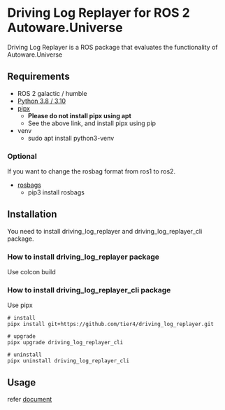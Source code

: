 # Driving Log Replayer for ROS 2 Autoware.Universe

Driving Log Replayer is a ROS package that evaluates the functionality of Autoware.Universe

## Requirements

- ROS 2 galactic / humble
- [Python 3.8 / 3.10](https://www.python.org/)
- [pipx](https://pipxproject.github.io/pipx/)
  - **Please do not install pipx using apt**
  - See the above link, and install pipx using pip
- venv
  - sudo apt install python3-venv

### Optional

If you want to change the rosbag format from ros1 to ros2.

- [rosbags](https://gitlab.com/ternaris/rosbags)
  - pip3 install rosbags

## Installation

You need to install driving_log_replayer and driving_log_replayer_cli package.

### How to install driving_log_replayer package

Use colcon build

### How to install driving_log_replayer_cli package

Use pipx

```shell
# install
pipx install git+https://github.com/tier4/driving_log_replayer.git

# upgrade
pipx upgrade driving_log_replayer_cli

# uninstall
pipx uninstall driving_log_replayer_cli
```

## Usage

refer [document](https://tier4.github.io/driving_log_replayer/)
